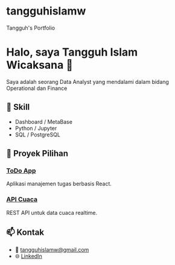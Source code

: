 # tangguhislamw
Tangguh's Portfolio
# Halo, saya Tangguh Islam Wicaksana 👋

Saya adalah seorang Data Analyst yang mendalami dalam bidang Operational dan Finance

## 🔧 Skill
- Dashboard / MetaBase
- Python / Jupyter 
- SQL / PostgreSQL

## 📂 Proyek Pilihan
### [ToDo App](https://github.com/johndoe/todo-app)
Aplikasi manajemen tugas berbasis React.

### [API Cuaca](https://github.com/johndoe/weather-api)
REST API untuk data cuaca realtime.

## 📫 Kontak
- 📧 tangguhislamw@gmail.com
- 🌐 [LinkedIn]([https://www.linkedin.com/in/tangguhiw/])
